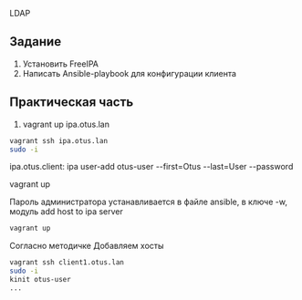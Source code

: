 LDAP

## Задание
1) Установить FreeIPA
2) Написать Ansible-playbook для конфигурации клиента
## Практическая часть
1. vagrant up ipa.otus.lan

```bash
vagrant ssh ipa.otus.lan
sudo -i
```
ipa.otus.client: ipa user-add otus-user --first=Otus --last=User --password

vagrant up

Пароль администратора устанавливается в файле ansible, в ключе -w, модуль add host to ipa server

```bash
vagrant up
```

Согласно методичке Добавляем хосты

```bash
vagrant ssh client1.otus.lan
sudo -i
kinit otus-user
...
```
